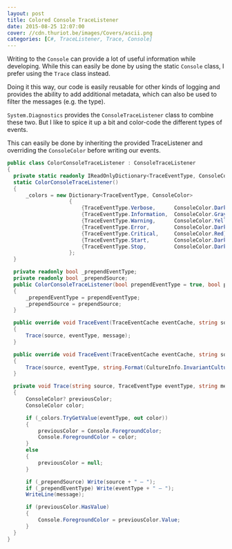 ```yaml
---
layout: post
title: Colored Console TraceListener
date: 2015-08-25 12:07:00
cover: //cdn.thuriot.be/images/Covers/ascii.png
categories: [C#, TraceListener, Trace, Console]
---
```


Writing to the `Console` can provide a lot of useful information while developing. While this can easily be done by using the static `Console` class, I prefer using the `Trace` class instead.

Doing it this way, our code is easily reusable for other kinds of logging and provides the ability to add additional metadata, which can also be used to filter the messages (e.g. the type).

`System.Diagnostics` provides the `ConsoleTraceListener` class to combine these two. But I like to spice it up a bit and color-code the different types of events.

This can easily be done by inheriting the provided TraceListener and overriding the `ConsoleColor` before writing our events.

```csharp
public class ColorConsoleTraceListener : ConsoleTraceListener
{
  private static readonly IReadOnlyDictionary<TraceEventType, ConsoleColor> _colors;
  static ColorConsoleTraceListener()
  {
      _colors = new Dictionary<TraceEventType, ConsoleColor>
                    {
                        {TraceEventType.Verbose,      ConsoleColor.DarkGray},
                        {TraceEventType.Information,  ConsoleColor.Gray},
                        {TraceEventType.Warning,      ConsoleColor.Yellow},
                        {TraceEventType.Error,        ConsoleColor.DarkRed},
                        {TraceEventType.Critical,     ConsoleColor.Red},
                        {TraceEventType.Start,        ConsoleColor.DarkCyan},
                        {TraceEventType.Stop,         ConsoleColor.DarkGreen}
                    };
  }

  private readonly bool _prependEventType;
  private readonly bool _prependSource;
  public ColorConsoleTraceListener(bool prependEventType = true, bool prependSource = true)
  {
      _prependEventType = prependEventType;
      _prependSource = prependSource;
  }

  public override void TraceEvent(TraceEventCache eventCache, string source, TraceEventType eventType, int id, string message)
  {
      Trace(source, eventType, message);
  }

  public override void TraceEvent(TraceEventCache eventCache, string source, TraceEventType eventType, int id, string format, params object[] args)
  {
      Trace(source, eventType, string.Format(CultureInfo.InvariantCulture, format, args));
  }

  private void Trace(string source, TraceEventType eventType, string message)
  {
      ConsoleColor? previousColor;
      ConsoleColor color;

      if (_colors.TryGetValue(eventType, out color))
      {
          previousColor = Console.ForegroundColor;
          Console.ForegroundColor = color;
      }
      else
      {
          previousColor = null;
      }

      if (_prependSource) Write(source + " — ");
      if (_prependEventType) Write(eventType + " — ");
      WriteLine(message);

      if (previousColor.HasValue)
      {
          Console.ForegroundColor = previousColor.Value;
      }
  }
}
```
